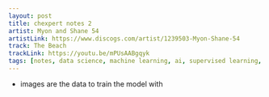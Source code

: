 ```yaml
---
layout: post
title: chexpert notes 2
artist: Myon and Shane 54
artistLink: https://www.discogs.com/artist/1239503-Myon-Shane-54
track: The Beach
trackLink: https://youtu.be/mPUsAABgqyk
tags: [notes, data science, machine learning, ai, supervised learning, neural network]
---
```



- images are the data to train the model with 




